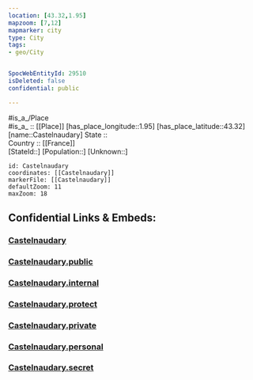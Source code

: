 ```yaml
---
location: [43.32,1.95] 
mapzoom: [7,12] 
mapmarker: city 
type: City
tags:
- geo/City


SpocWebEntityId: 29510
isDeleted: false
confidential: public

---
```

#is_a_/Place  
#is_a_ :: [[Place]] 
[has_place_longitude::1.95] 
[has_place_latitude::43.32] 
[name::Castelnaudary] 
State ::  
Country :: [[France]]  
[StateId::] 
[Population::] 
[Unknown::] 


```leaflet
id: Castelnaudary
coordinates: [[Castelnaudary]] 
markerFile: [[Castelnaudary]] 
defaultZoom: 11 
maxZoom: 18
```


## Confidential Links & Embeds: 

### [Castelnaudary](/_Standards/Earth/Continent/Europe/Europe~West/France/regions~France/Occitanie/departments~Occitanie/Aude/communes~Aude/Carcassonne/cities~Carcassonne/Castelnaudary.md) 

### [Castelnaudary.public](/_public/Earth/Continent/Europe/Europe~West/France/regions~France/Occitanie/departments~Occitanie/Aude/communes~Aude/Carcassonne/cities~Carcassonne/Castelnaudary.public.md) 

### [Castelnaudary.internal](/_internal/Earth/Continent/Europe/Europe~West/France/regions~France/Occitanie/departments~Occitanie/Aude/communes~Aude/Carcassonne/cities~Carcassonne/Castelnaudary.internal.md) 

### [Castelnaudary.protect](/_protect/Earth/Continent/Europe/Europe~West/France/regions~France/Occitanie/departments~Occitanie/Aude/communes~Aude/Carcassonne/cities~Carcassonne/Castelnaudary.protect.md) 

### [Castelnaudary.private](/_private/Earth/Continent/Europe/Europe~West/France/regions~France/Occitanie/departments~Occitanie/Aude/communes~Aude/Carcassonne/cities~Carcassonne/Castelnaudary.private.md) 

### [Castelnaudary.personal](/_personal/Earth/Continent/Europe/Europe~West/France/regions~France/Occitanie/departments~Occitanie/Aude/communes~Aude/Carcassonne/cities~Carcassonne/Castelnaudary.personal.md) 

### [Castelnaudary.secret](/_secret/Earth/Continent/Europe/Europe~West/France/regions~France/Occitanie/departments~Occitanie/Aude/communes~Aude/Carcassonne/cities~Carcassonne/Castelnaudary.secret.md)

